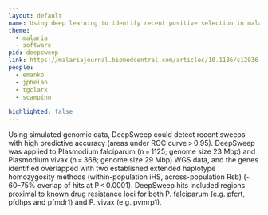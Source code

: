 ```yaml
---
layout: default
name: Using deep learning to identify recent positive selection in malaria parasite sequence data
theme: 
  - malaria
  - software
pid: deepsweep
link: https://malariajournal.biomedcentral.com/articles/10.1186/s12936-021-03788-x
people:
  - emanko
  - jphelan
  - tgclark
  - scampino
  
highlighted: false
---
```


Using simulated genomic data, DeepSweep could detect recent sweeps with high predictive accuracy (areas under ROC curve > 0.95). DeepSweep was applied to Plasmodium falciparum (n = 1125; genome size 23 Mbp) and Plasmodium vivax (n = 368; genome size 29 Mbp) WGS data, and the genes identified overlapped with two established extended haplotype homozygosity methods (within-population iHS, across-population Rsb) (~ 60–75% overlap of hits at P < 0.0001). DeepSweep hits included regions proximal to known drug resistance loci for both P. falciparum (e.g. pfcrt, pfdhps and pfmdr1) and P. vivax (e.g. pvmrp1).